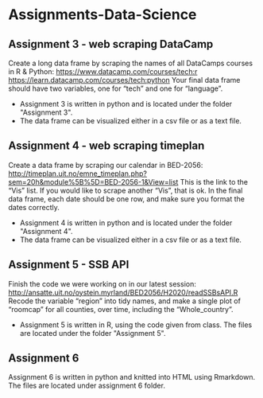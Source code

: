 # Assignments-Data-Science

## Assignment 3 - web scraping DataCamp

Create a long data frame by scraping the names of all DataCamps courses in R & Python:
https://www.datacamp.com/courses/tech:r
https://learn.datacamp.com/courses/tech:python
Your final data frame should have two variables, one for “tech” and one for “language”.

- Assignment 3 is written in python and is located under the folder "Assignment 3".
- The data frame can be visualized either in a csv file or as a text file.

## Assignment 4 - web scraping timeplan

Create a data frame by scraping our calendar in BED-2056:
http://timeplan.uit.no/emne_timeplan.php?sem=20h&module%5B%5D=BED-2056-1&View=list
This is the link to the “Vis” list. If you would like to scrape another “Vis”, that is ok. In the final data frame, each date should be one row, and make sure you format the dates correctly.

- Assignment 4 is written in python and is located under the folder "Assignment 4".
- The data frame can be visualized either in a csv file or as a text file.

## Assignment 5 - SSB API

Finish the code we were working on in our latest session:
http://ansatte.uit.no/oystein.myrland/BED2056/H2020/readSSBsAPI.R
Recode the variable “region” into tidy names, and make a single plot of “roomcap” for all counties, over time, including the “Whole_country”.

- Assignment 5 is written in R, using the code given from class. The files are located under the folder "Assignment 5".

## Assignment 6 
Assignment 6 is written in python and knitted into HTML using Rmarkdown. The files are located under assignment 6 folder.


